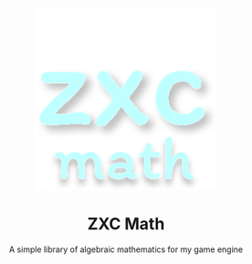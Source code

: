 <div align="center">

<img src="resource/icon.svg" width="320px" />
  
# ZXC Math

A simple library of algebraic mathematics for my game engine
</div>
